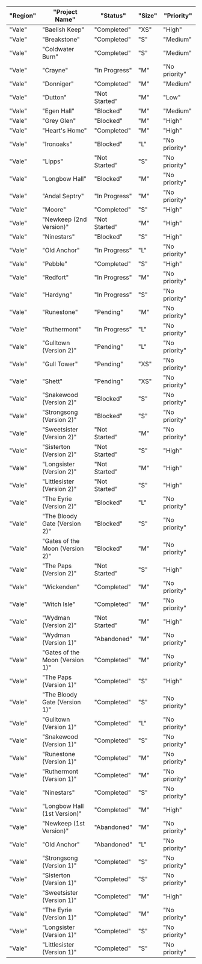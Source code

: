 | "Region" | "Project Name"                  | "Status"      | "Size" | "Priority"    | 
|----------|---------------------------------|---------------|--------|---------------| 
| "Vale"   | "Baelish Keep"                  | "Completed"   | "XS"   | "High"        | 
| "Vale"   | "Breakstone"                    | "Completed"   | "S"    | "Medium"      | 
| "Vale"   | "Coldwater Burn"                | "Completed"   | "S"    | "Medium"      | 
| "Vale"   | "Crayne"                        | "In Progress" | "M"    | "No priority" | 
| "Vale"   | "Donniger"                      | "Completed"   | "M"    | "Medium"      | 
| "Vale"   | "Dutton"                        | "Not Started" | "M"    | "Low"         | 
| "Vale"   | "Egen Hall"                     | "Blocked"     | "M"    | "Medium"      | 
| "Vale"   | "Grey Glen"                     | "Blocked"     | "M"    | "High"        | 
| "Vale"   | "Heart's Home"                  | "Completed"   | "M"    | "High"        | 
| "Vale"   | "Ironoaks"                      | "Blocked"     | "L"    | "No priority" | 
| "Vale"   | "Lipps"                         | "Not Started" | "S"    | "No priority" | 
| "Vale"   | "Longbow Hall"                  | "Blocked"     | "M"    | "No priority" | 
| "Vale"   | "Andal Septry"                  | "In Progress" | "M"    | "No priority" | 
| "Vale"   | "Moore"                         | "Completed"   | "S"    | "High"        | 
| "Vale"   | "Newkeep (2nd Version)"         | "Not Started" | "M"    | "High"        | 
| "Vale"   | "Ninestars"                     | "Blocked"     | "S"    | "High"        | 
| "Vale"   | "Old Anchor"                    | "In Progress" | "L"    | "No priority" | 
| "Vale"   | "Pebble"                        | "Completed"   | "S"    | "High"        | 
| "Vale"   | "Redfort"                       | "In Progress" | "M"    | "No priority" | 
| "Vale"   | "Hardyng"                       | "In Progress" | "S"    | "No priority" | 
| "Vale"   | "Runestone"                     | "Pending"     | "M"    | "No priority" | 
| "Vale"   | "Ruthermont"                    | "In Progress" | "L"    | "No priority" | 
| "Vale"   | "Gulltown (Version 2)"          | "Pending"     | "L"    | "No priority" | 
| "Vale"   | "Gull Tower"                    | "Pending"     | "XS"   | "No priority" | 
| "Vale"   | "Shett"                         | "Pending"     | "XS"   | "No priority" | 
| "Vale"   | "Snakewood  (Version 2)"        | "Blocked"     | "S"    | "No priority" | 
| "Vale"   | "Strongsong  (Version 2)"       | "Blocked"     | "S"    | "No priority" | 
| "Vale"   | "Sweetsister  (Version 2)"      | "Not Started" | "M"    | "No priority" | 
| "Vale"   | "Sisterton  (Version 2)"        | "Not Started" | "S"    | "High"        | 
| "Vale"   | "Longsister  (Version 2)"       | "Not Started" | "M"    | "High"        | 
| "Vale"   | "Littlesister  (Version 2)"     | "Not Started" | "S"    | "High"        | 
| "Vale"   | "The Eyrie  (Version 2)"        | "Blocked"     | "L"    | "No priority" | 
| "Vale"   | "The Bloody Gate  (Version 2)"  | "Blocked"     | "S"    | "No priority" | 
| "Vale"   | "Gates of the Moon (Version 2)" | "Blocked"     | "M"    | "No priority" | 
| "Vale"   | "The Paps (Version 2)"          | "Not Started" | "S"    | "High"        | 
| "Vale"   | "Wickenden"                     | "Completed"   | "M"    | "No priority" | 
| "Vale"   | "Witch Isle"                    | "Completed"   | "M"    | "No priority" | 
| "Vale"   | "Wydman  (Version 2)"           | "Not Started" | "M"    | "High"        | 
| "Vale"   | "Wydman  (Version 1)"           | "Abandoned"   | "M"    | "No priority" | 
| "Vale"   | "Gates of the Moon (Version 1)" | "Completed"   | "M"    | "No priority" | 
| "Vale"   | "The Paps (Version 1)"          | "Completed"   | "S"    | "High"        | 
| "Vale"   | "The Bloody Gate  (Version 1)"  | "Completed"   | "S"    | "No priority" | 
| "Vale"   | "Gulltown (Version 1)"          | "Completed"   | "L"    | "No priority" | 
| "Vale"   | "Snakewood  (Version 1)"        | "Completed"   | "S"    | "No priority" | 
| "Vale"   | "Runestone (Version 1)"         | "Completed"   | "M"    | "No priority" | 
| "Vale"   | "Ruthermont (Version 1)"        | "Completed"   | "M"    | "No priority" | 
| "Vale"   | "Ninestars"                     | "Completed"   | "S"    | "No priority" | 
| "Vale"   | "Longbow Hall (1st Version)"    | "Completed"   | "M"    | "High"        | 
| "Vale"   | "Newkeep (1st Version)"         | "Abandoned"   | "M"    | "No priority" | 
| "Vale"   | "Old Anchor"                    | "Abandoned"   | "L"    | "No priority" | 
| "Vale"   | "Strongsong  (Version 1)"       | "Completed"   | "S"    | "No priority" | 
| "Vale"   | "Sisterton  (Version 1)"        | "Completed"   | "S"    | "No priority" | 
| "Vale"   | "Sweetsister  (Version 1)"      | "Completed"   | "M"    | "High"        | 
| "Vale"   | "The Eyrie  (Version 1)"        | "Completed"   | "M"    | "No priority" | 
| "Vale"   | "Longsister  (Version 1)"       | "Completed"   | "S"    | "No priority" | 
| "Vale"   | "Littlesister  (Version 1)"     | "Completed"   | "S"    | "No priority" | 
